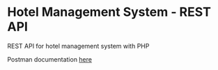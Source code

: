# Hotel Management System - REST API
REST API for hotel management system with PHP

Postman documentation [here](https://web.postman.co/workspace/My-Workspace~2d5bfd48-91b9-4b5b-84f5-1f92fbe7fcf4/api/d86144a3-c1e0-4feb-a531-3592470dfcff)
